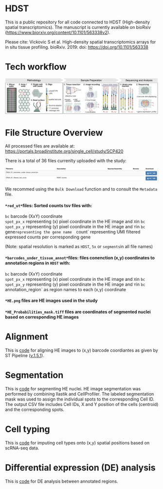 # HDST

This is a public repository for all code connected to HDST (High-density spatial transcriptomics). The manuscript is currently available on bioRxiv (https://www.biorxiv.org/content/10.1101/563338v2). 

Please cite: Vickovic S et al. High-density spatial transcriptomics arrays for in situ tissue profiling. bioRxiv. 2019: doi: https://doi.org/10.1101/563338

# Tech workflow
![github-small](https://github.com/broadinstitute/hdst/blob/master/hdst.png)

# File Structure Overview
All processed files are available at: https://portals.broadinstitute.org/single_cell/study/SCP420

There is a total of 36 files currenlty uploaded with the study: 

![github-small](https://github.com/broadinstitute/hdst/blob/master/files.png)

We recommed using the `Bulk Download` function and to consult the `Metadata` file. 

#### `*red_ut*`files: Sorted counts tsv files with:

`bc` barcode (XxY) coordinate  
`spot_px_x` representing (x) pixel coordinate in the HE image and `X`in `bc`  
`spot_px_y` representing (y) pixel coordinate in the HE image and `Y`in `bc  
`gene` representing the gene name  
`count` representing UMI filtered expressed counts per corresponding gene  

(Note: spatial resolution is marked as `HDST`, `5x` or `segments`in all file names)

#### `*barcodes_under_tissue_annot*`files: files conenction (x,y) coordinates to annotation regions in `HDST` with:

`bc` barcode (XxY) coordinate  
`spot_px_x` representing (x) pixel coordinate in the HE image and `X`in `bc`  
`spot_px_y` representing (y) pixel coordinate in the HE image and `Y`in `bc  
`annotation_region` as region names to each (x,y) coordinate

#### `*HE.png` files are HE images used in the study 

#### `*HE_Probabilities_mask.tiff` files are coordinates of segmented nuclei based on corresponding HE images

# Alignment
This is [code](./alignment) for aligning HE images to (x,y) barcode coordiantes as given by ST Pipeline ([v.1.5.1](https://github.com/SpatialTranscriptomicsResearch/st_pipeline/releases/tag/1.5.1)). 

# Segmentation
This is [code](./segmentation) for segmenting HE nuclei. HE image segmentation was performed by combining Ilastik and CellProfiler. The labeled segmentation mask was used to assign the individual spots to the corresponding Cell ID. The output CSV file includes Cell IDs, X and Y position of the cells (centroid) and the corresponding spots.

# Cell typing 
This is [code](./cell_typing) for imputing cell types onto (x,y) spatial positions based on scRNA-seq data. 

# Differential expression (DE) analysis
This is [code](./Differential%20expression) for DE analysis between annotated regions.
